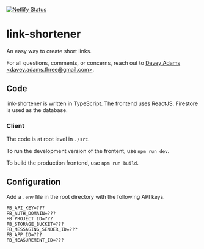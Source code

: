 [![Netlify Status](https://api.netlify.com/api/v1/badges/3cdb8586-6c66-4cb8-988f-f572916ee2d4/deploy-status)](https://app.netlify.com/projects/imaginative-pudding-c1f421/deploys)

# link-shortener

An easy way to create short links.

For all questions, comments, or concerns, reach out to [Davey Adams \<davey.adams.three@gmail.com\>](https://github.com/humandavey).

## Code

link-shortener is written in TypeScript.
The frontend uses ReactJS.
Firestore is used as the database.

### Client

The code is at root level in `./src`.

To run the development version of the frontent, use `npm run dev`.

To build the production frontend, use `npm run build`.

## Configuration

Add a `.env` file in the root directory with the following API keys.

```
FB_API_KEY=???
FB_AUTH_DOMAIN=???
FB_PROJECT_ID=???
FB_STORAGE_BUCKET=???
FB_MESSAGING_SENDER_ID=???
FB_APP_ID=???
FB_MEASUREMENT_ID=???
```
